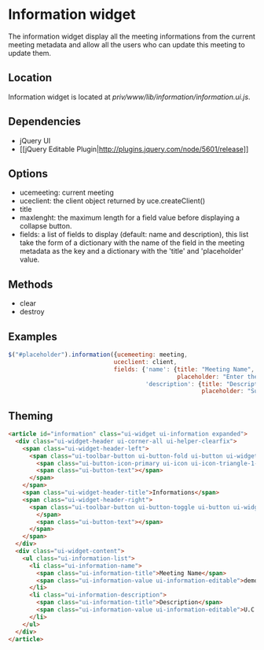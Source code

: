 # Information widget

The information widget display all the meeting informations from the
current meeting metadata and allow all the users who can update this
meeting to update them.

## Location

Information widget is located at *priv/www/lib/information/information.ui.js*.

## Dependencies

* jQuery UI
* [[jQuery Editable Plugin|http://plugins.jquery.com/node/5601/release]]

## Options

* ucemeeting: current meeting
* uceclient: the client object returned by uce.createClient()
* title
* maxlenght: the maximum length for a field value before displaying a collapse button.
* fields: a list of fields to display (default: name and description),
  this list take the form of a dictionary with the name of the field
  in the meeting metadata as the key and a dictionary with the 'title'
  and 'placeholder' value.

## Methods

* clear
* destroy

## Examples

```javascript
$("#placeholder").information({ucemeeting: meeting,
                              uceclient: client,
                              fields: {'name': {title: "Meeting Name",
                                                placeholder: "Enter the name of the meeting room"},
                                       'description': {title: "Description",
                                                       placeholder: "Summarize the topic"}}});
```

## Theming
```html
<article id="information" class="ui-widget ui-information expanded">
  <div class="ui-widget-header ui-corner-all ui-helper-clearfix">
    <span class="ui-widget-header-left">
      <span class="ui-toolbar-button ui-button-fold ui-button ui-widget ui-state-default ui-corner-all ui-button-icon-only" role="button" aria-disabled="false" title="">
        <span class="ui-button-icon-primary ui-icon ui-icon-triangle-1-s"></span>
        <span class="ui-button-text"></span>
      </span>
    </span>
    <span class="ui-widget-header-title">Informations</span>
    <span class="ui-widget-header-right">
      <span class="ui-toolbar-button ui-button-toggle ui-button ui-widget ui-state-default ui-corner-all ui-button-icon-only" role="button" aria-disabled="false" title=""><span class="ui-button-icon-primary ui-icon ui-icon-circle-minus">
        </span>
        <span class="ui-button-text"></span>
      </span>
    </span>
  </div>
  <div class="ui-widget-content">
    <ul class="ui-information-list">
      <li class="ui-information-name">
        <span class="ui-information-title">Meeting Name</span>
        <span class="ui-information-value ui-information-editable">demo</span>
      </li>
      <li class="ui-information-description">
        <span class="ui-information-title">Description</span>
        <span class="ui-information-value ui-information-editable">U.C.Engine demo meetup</span>
      </li>
    </ul>
  </div>
</article>
```
